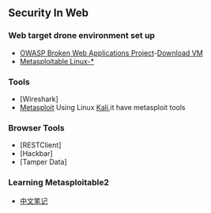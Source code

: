 ## Security In Web

### Web target drone environment set up
- [OWASP Broken Web Applications Project](https://www.owasp.org/index.php/OWASP_Broken_Web_Applications_Project)-[Download VM](http://sourceforge.net/projects/owaspbwa/)
- [Metasploitable Linux-*](http://sourceforge.net/projects/metasploitable/files/Metasploitable2/)

### Tools
- [Wireshark]
- [Metasploit](http://www.metasploit.com/) Using Linux [Kali](https://www.kali.org/),it have metasploit tools

### Browser Tools
- [RESTClient]
- [Hackbar]
- [Tamper Data]

### Learning Metasploitable2
- [中文笔记](Metasploitable2/zh/index.md)
